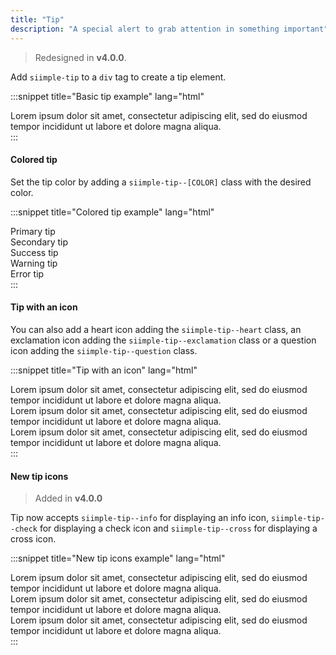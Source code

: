 ```yaml
---
title: "Tip"
description: "A special alert to grab attention in something important"
---
```


> Redesigned in **v4.0.0**.

<style>
.siimple-tip:last-child {
    margin-bottom: 0px !important;
}
</style>

Add `siimple-tip` to a `div` tag to create a tip element.

:::snippet title="Basic tip example" lang="html"
<div class="siimple-tip siimple-tip--primary">
    Lorem ipsum dolor sit amet, consectetur adipiscing elit, sed do eiusmod tempor incididunt ut labore et dolore magna aliqua.
</div>
:::


#### Colored tip

Set the tip color by adding a `siimple-tip--[COLOR]` class with the desired color.

:::snippet title="Colored tip example" lang="html"
<div class="siimple-tip siimple-tip--primary">
    Primary tip
</div>
<div class="siimple-tip siimple-tip--secondary">
    Secondary tip
</div>
<div class="siimple-tip siimple-tip--success">
    Success tip
</div>
<div class="siimple-tip siimple-tip--warning">
    Warning tip
</div>
<div class="siimple-tip siimple-tip--error">
    Error tip
</div>
:::


#### Tip with an icon

You can also add a heart icon adding the `siimple-tip--heart` class, an exclamation icon adding the `siimple-tip--exclamation` class or a question icon adding the `siimple-tip--question` class.

:::snippet title="Tip with an icon" lang="html"
<div class="siimple-tip siimple-tip--error siimple-tip--heart">
    Lorem ipsum dolor sit amet, consectetur adipiscing elit, sed do eiusmod tempor incididunt ut labore et dolore magna aliqua.
</div>
<div class="siimple-tip siimple-tip--warning siimple-tip--exclamation">
    Lorem ipsum dolor sit amet, consectetur adipiscing elit, sed do eiusmod tempor incididunt ut labore et dolore magna aliqua.
</div>
<div class="siimple-tip siimple-tip--primary siimple-tip--question">
    Lorem ipsum dolor sit amet, consectetur adipiscing elit, sed do eiusmod tempor incididunt ut labore et dolore magna aliqua.
</div>
:::


#### New tip icons

> Added in **v4.0.0**

Tip now accepts `siimple-tip--info` for displaying an info icon, `siimple-tip--check` for displaying a check icon  and `siimple-tip--cross` for displaying a cross icon.

:::snippet title="New tip icons example" lang="html"
<div class="siimple-tip siimple-tip--primary siimple-tip--info">
    Lorem ipsum dolor sit amet, consectetur adipiscing elit, sed do eiusmod tempor incididunt ut labore et dolore magna aliqua.
</div>
<div class="siimple-tip siimple-tip--success siimple-tip--check">
    Lorem ipsum dolor sit amet, consectetur adipiscing elit, sed do eiusmod tempor incididunt ut labore et dolore magna aliqua.
</div>
<div class="siimple-tip siimple-tip--error siimple-tip--cross">
    Lorem ipsum dolor sit amet, consectetur adipiscing elit, sed do eiusmod tempor incididunt ut labore et dolore magna aliqua.
</div>
:::


